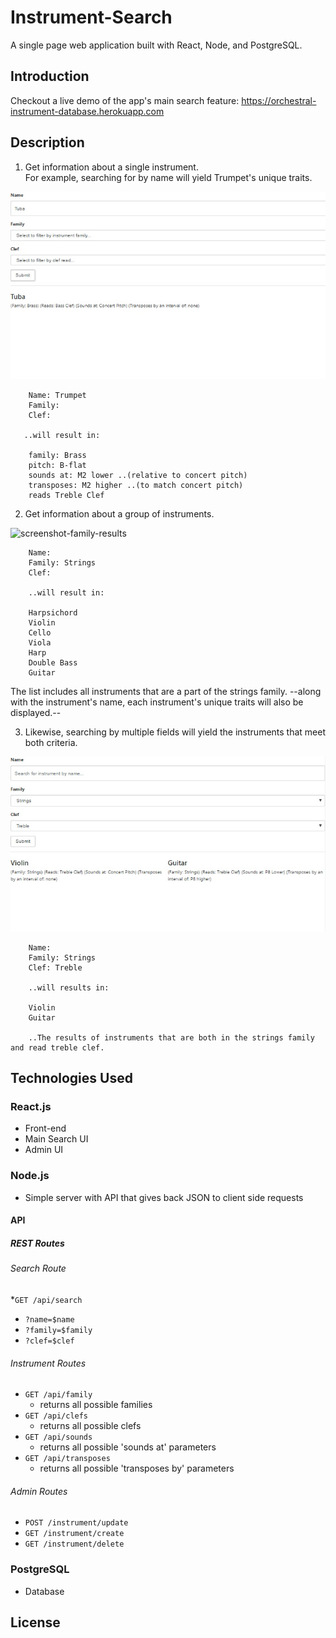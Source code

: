 # Instrument-Search

  A single page web application built with React, Node, and PostgreSQL. 

## Introduction

  Checkout a live demo of the app's main search feature:
  https://orchestral-instrument-database.herokuapp.com

## Description

1. Get information about a single instrument.  
For example, searching for by name will yield Trumpet's unique traits.

![screenshot-name-results](images/Tuba.jpg)

        Name: Trumpet  
        Family:  
        Clef:    
  
       ..will result in:
     
        family: Brass
        pitch: B-flat
        sounds at: M2 lower ..(relative to concert pitch)
        transposes: M2 higher ..(to match concert pitch)
        reads Treble Clef 

  
2. Get information about a group of instruments.

![screenshot-family-results](images/strings.jpg)  

        Name: 
        Family: Strings
        Clef:

        ..will result in:

        Harpsichord
        Violin
        Cello
        Viola
        Harp
        Double Bass
        Guitar  

The list includes all instruments that are a part of the strings family. --along with the instrument's name, each instrument's unique traits will also be displayed.--  
  
3. Likewise, searching by multiple fields will yield the instruments that meet both criteria.  

![screenshot-family-clef-results](images/strings-treble.jpg)

        Name: 
        Family: Strings
        Clef: Treble  

        ..will results in:

        Violin
        Guitar

        ..The results of instruments that are both in the strings family and read treble clef.

## Technologies Used
 
### React.js
* Front-end  
* Main Search UI    
* Admin UI  

### Node.js  
* Simple server with API that gives back JSON to client side requests

#### API

##### REST Routes

###### Search Route
*`GET /api/search`
  * `?name=$name`
  * `?family=$family`
  * `?clef=$clef`

###### Instrument Routes
* `GET /api/family`
  * returns all possible families
* `GET /api/clefs`
  * returns all possible clefs
* `GET /api/sounds`
  * returns all possible 'sounds at' parameters
* `GET /api/transposes`
  * returns all possible 'transposes by' parameters

###### Admin Routes
* `POST /instrument/update`
* `GET /instrument/create`
* `GET /instrument/delete`

### PostgreSQL  
* Database


## License

